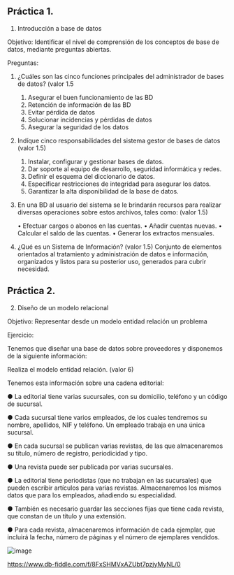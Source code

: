 ## Práctica 1.

1. Introducción a base de datos

Objetivo: Identificar el nivel de comprensión de los conceptos de base de datos,
mediante preguntas abiertas.
 
Preguntas:

1. ¿Cuáles son las cinco funciones principales del administrador de bases de datos?
(valor 1.5

   1. Asegurar el buen funcionamiento de las BD
   2. Retención de información de las BD
   3. Evitar pérdida de datos
   4. Solucionar incidencias y pérdidas de datos
   5. Asegurar la seguridad de los datos

2. Indíque cinco responsabilidades del sistema gestor de bases de datos (valor 1.5)

    1. Instalar, configurar y gestionar bases de datos.
    2. Dar soporte al equipo de desarrollo, seguridad informática y redes.
    3. Definir el esquema del diccionario de datos.
    4. Especificar restricciones de integridad para asegurar los datos.
    5. Garantizar la alta disponibilidad de la base de datos.

3. En una BD al usuario del sistema se le brindarán recursos para realizar diversas
operaciones sobre estos archivos, tales como: (valor 1.5)

     • Efectuar cargos o abonos en las cuentas.
     • Añadir cuentas nuevas.
     • Calcular el saldo de las cuentas.
     • Generar los extractos mensuales.

4. ¿Qué es un Sistema de Información? (valor 1.5)
     Conjunto de elementos orientados al tratamiento y      administración de datos e información, organizados      y listos para su posterior uso, generados para          cubrir necesidad.
## Práctica 2.

2. Diseño de un modelo relacional

Objetivo: Representar desde un modelo entidad relación un problema


Ejercicio:

Tenemos que diseñar una base de datos sobre proveedores y disponemos de la siguiente
información:

Realiza el modelo entidad relación. (valor 6)

Tenemos esta información sobre una cadena editorial:

● La editorial tiene varias sucursales, con su domicilio, teléfono y un código de
sucursal.

● Cada sucursal tiene varios empleados, de los cuales tendremos su nombre,
apellidos, NIF y teléfono. Un empleado trabaja en una única sucursal.

● En cada sucursal se publican varias revistas, de las que almacenaremos su título,
número de registro, periodicidad y tipo.

● Una revista puede ser publicada por varias sucursales.

● La editorial tiene periodistas (que no trabajan en las sucursales) que pueden
escribir artículos para varias revistas. Almacenaremos los mismos datos que para
los empleados, añadiendo su especialidad.

● También es necesario guardar las secciones fijas que tiene cada revista, que
constan de un título y una extensión.

● Para cada revista, almacenaremos información de cada ejemplar, que incluirá la
fecha, número de páginas y el número de ejemplares vendidos.

![image](https://user-images.githubusercontent.com/104279806/170845384-8ae7ed40-1aec-4847-8c82-3cc31b416f14.png)

https://www.db-fiddle.com/f/8FxSHMVxAZUbt7pzjyMyNL/0
